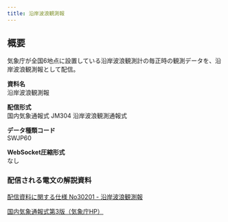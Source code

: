 ```yaml
---
title: 沿岸波浪観測報
---
```


## 概要

気象庁が全国6地点に設置している沿岸波浪観測計の毎正時の観測データを、沿岸波浪観測報として配信。

**資料名** <br/>
沿岸波浪観測報

**配信形式** <br/>
国内気象通報式 JM304 沿岸波浪観測通報式

**データ種類コード** <br/>
SWJP60

**WebSocket圧縮形式** <br/>
なし

### 配信される電文の解説資料

[配信資料に関する仕様 No30201 - 沿岸波浪観測報](https://www.data.jma.go.jp/suishin/shiyou/pdf/no30201)

[国内気象通報式第3版（気象庁HP）](https://www.jma.go.jp/jma/kishou/books/tsuhoshiki/tsuhoshiki.html)
